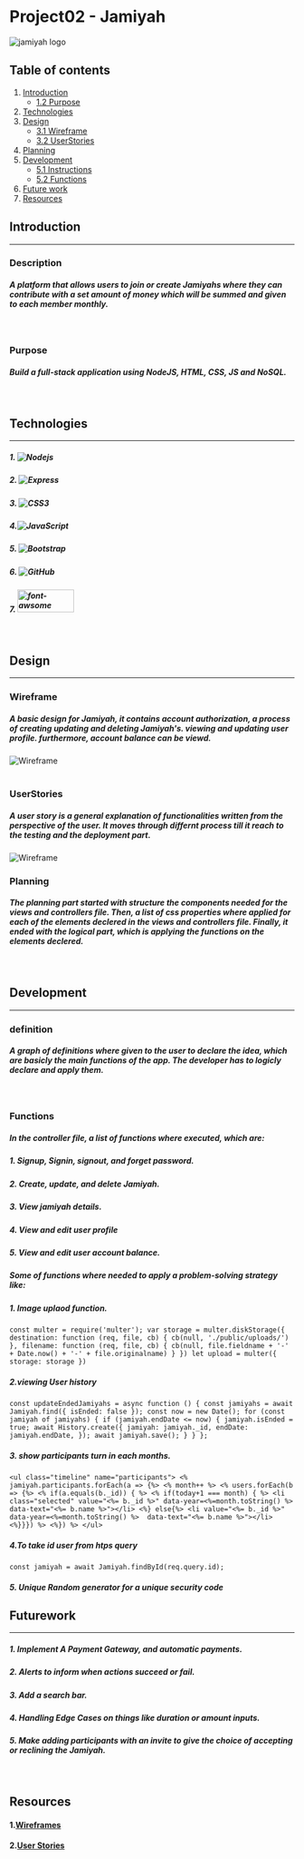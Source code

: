 
# Project02 - Jamiyah
<img src="../Project2-Jamiyah/public/imgs/Jamiyah.png" alt="jamiyah logo" style="align-content=center">


## Table of contents
1. [Introduction](##Introduction)
    * [1.2 Purpose](###Purpose)
2. [Technologies](###Technologies)
3. [Design](##Design)
    * [3.1 Wireframe](###Wireframe)
    * [3.2 UserStories](###UserStories)
4. [Planning](##Planning)
5. [Development](##Development)
    * [5.1 Instructions](##Instructions)
    * [5.2 Functions](##Functions)
6. [Future work](##Futurework)
7. [Resources](##Resources)


## Introduction
<hr>

### Description
##### A platform that allows users to join or create Jamiyahs where they can contribute with a set amount of money which will be summed and given to each member monthly.
<br>

### Purpose
##### Build a full-stack application using NodeJS, HTML, CSS, JS and NoSQL.
<br>

## Technologies
<hr>

##### 1. ![Nodejs](https://img.shields.io/badge/Node.js-339933?style=for-the-badge&logo=nodedotjs&logoColor=white)

##### 2. ![Express](https://img.shields.io/badge/Express.js-000000?style=for-the-badge&logo=express&logoColor=white)
##### 3. ![CSS3](https://img.shields.io/badge/css3-%231572B6.svg?style=for-the-badge&logo=css3&logoColor=white)
##### 4.![JavaScript](https://img.shields.io/badge/javascript-%23323330.svg?style=for-the-badge&logo=javascript&logoColor=%23F7DF1E) 

##### 5. ![Bootstrap](https://img.shields.io/badge/Bootstrap-563D7C?style=for-the-badge&logo=bootstrap&logoColor=white)

##### 6. ![GitHub](https://img.shields.io/badge/github-%23121011.svg?style=for-the-badge&logo=github&logoColor=white)
##### 7. <img src="https://i0.wp.com/blog.fontawesome.com/wp-content/uploads/2020/08/jSfmJLBr.png?resize=720%2C240&ssl=1" alt="font-awsome" width="100px" height="40px"/>
<br>

## Design
<hr>

### Wireframe
##### A basic design for Jamiyah, it contains account authorization, a process of creating updating and deleting Jamiyah's. viewing and updating user profile. furthermore, account balance can be viewd.

![Wireframe](/imgs/wireframe.png)
<br>
<br>

### UserStories
##### A user story is a general explanation of functionalities written from the perspective of the user. It moves through differnt process till it reach to the testing and the deployment part. 

![Wireframe](/imgs/userStories.png)
<br>

### Planning
##### The planning part started with structure the components needed for the views and controllers file. Then, a list of css properties where applied for each of the elements declered in the views and controllers file. Finally, it ended with the logical part, which is applying the functions on the elements declered. 
<br>

## Development
<hr>

### definition
##### A graph of definitions where given to the user to declare the idea, which are basicly the main functions of the app. The developer has to logicly declare and apply them.
<br>

### Functions
##### In the controller file, a list of functions where executed, which are:
##### 1. Signup, Signin, signout, and forget password. 
##### 2. Create, update, and delete Jamiyah.
##### 3. View jamiyah details.
##### 4. View and edit user profile
##### 5. View and edit user account balance.

##### Some of functions where needed to apply a problem-solving strategy like: 
##### 1. Image uplaod function. 
 `const multer = require('multer');
 var storage = multer.diskStorage({
    destination: function (req, file, cb) {
      cb(null, './public/uploads/')
    },
    filename: function (req, file, cb) {
      cb(null, file.fieldname + '-' + Date.now() + '-' + file.originalname)
    }
  })
  let upload = multer({ storage: storage })`

##### 2.viewing User history 
`const updateEndedJamiyahs = async function () {
  const jamiyahs = await Jamiyah.find({ isEnded: false });
  const now = new Date();
  for (const jamiyah of jamiyahs) {
    if (jamiyah.endDate <= now) {
      jamiyah.isEnded = true;
      await History.create({
        jamiyah: jamiyah._id,
        endDate: jamiyah.endDate,
      });
      await jamiyah.save();
    }
  }
};`

##### 3. show participants turn in each months.
`<ul class="timeline" name="participants">
                <% jamiyah.participants.forEach(a => {%>
                    <% month++ %>
                    <% users.forEach(b => {%>
                    <% if(a.equals(b._id)) { %>
                        <% if(today+1 === month) { %>
                    <li class="selected" value="<%= b._id %>" data-year=<%=month.toString() %>  data-text="<%= b.name %>"></li>
                    <%} else{%>
                    <li value="<%= b._id %>" data-year=<%=month.toString() %>  data-text="<%= b.name %>"></li>
                <%}}}) %>
                    <%}) %>
            </ul>`

##### 4.To take id user from htps query
`const jamiyah = await Jamiyah.findById(req.query.id);`

##### 5. Unique Random generator for a unique security code
## Futurework
<hr>

##### 1. Implement A Payment Gateway, and automatic payments.   
##### 2. Alerts to inform when actions succeed or fail.
##### 3. Add a search bar. 
##### 4. Handling Edge Cases on things like duration or amount inputs. 
##### 5. Make adding participants with an invite to give the choice of accepting or reclining the Jamiyah.

<br>


## Resources
#### 1.[Wireframes](https://www.figma.com/file/ovGUmUf88tiJMdVLRq5Arv/Project02%3AJamiyah?type=design&node-id=0%3A1&t=PcodiLVyraNACL51-1)

#### 2.[User Stories](https://trello.com/invite/b/T3Wmjld3/ATTI56029954509c17209bff882e97906a644B96B25A/project02)
